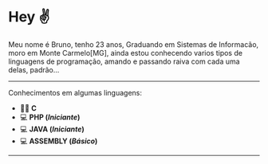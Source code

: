 # Hey ✌

Meu nome é Bruno, tenho 23 anos, Graduando em Sistemas de Informacão, moro em Monte Carmelo[MG], ainda estou conhecendo varios tipos de linguagens de programação, amando e passando raiva com cada uma delas, padrão...

---
Conhecimentos em algumas linguagens:
* 👨‍💻 **C**
* 💻 **PHP (__*Iniciante*__)**
* 💻 **JAVA (__*Iniciante*__)**
* 💻 **ASSEMBLY (__*Básico*__)**
---
